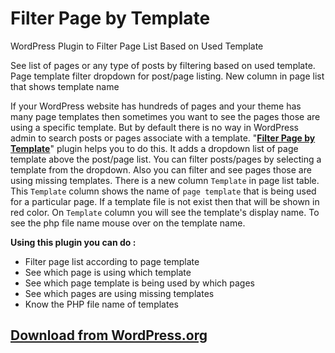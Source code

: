# Filter Page by Template
WordPress Plugin to Filter Page List Based on Used Template

See list of pages or any type of posts by filtering based on used template. Page template filter dropdown for post/page listing. New column in page list that shows template name

If your WordPress website has hundreds of pages and your theme has many page templates then sometimes you want to see the pages those are using a specific template. But by default there is no way in WordPress admin to search posts or pages associate with a template. "**[Filter Page by Template](http://onetarek.com/my-wordpress-plugins/filter-page-by-template/)**" plugin helps you to do this. It adds a dropdown list of page template above the post/page list. You can filter posts/pages by selecting a template from the dropdown. Also you can filter and see pages those are using missing templates. There is a new column `Template` in page list table. This `Template` column shows the name of `page template` that is being used for a particular page. If a template file is not exist then that will be shown in red color. On `Template` column you will see the template's display name. To see the php file name mouse over on the template name. 

**Using this plugin you can do :**

 * Filter page list according to page template
 * See which page is using which template
 * See which page template is being used by which pages
 * See which pages are using missing templates
 * Know the PHP file name of templates 


 ## **[Download from WordPress.org](https://wordpress.org/plugins/filter-page-by-template/)**
